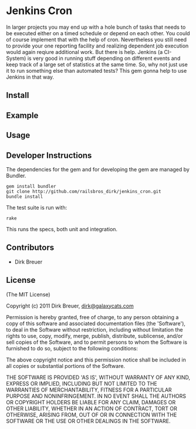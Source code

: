 # Jenkins Cron

In larger projects you may end up with a hole bunch of tasks that needs
to be executed either on a timed schedule or depend on each other. You
could of course implement that with the help of cron.  Nevertheless you
still need to provide your one reporting facility and realizing
dependent job execution would again reqiure additional work. But there
is help. Jenkins (a CI-System) is very good in running stuff depending
on different events and keep track of a large set of statistics at the
same time. So, why not just use it to run something else than automated
tests? This gem gonna help to use Jenkins in that way.

## Install

## Example

## Usage

## Developer Instructions

The dependencies for the gem and for developing the gem are managed by Bundler.

    gem install bundler
    git clone http://github.com/railsbros_dirk/jenkins_cron.git
    bundle install

The test suite is run with:

    rake

This runs the specs, both unit and integration.

## Contributors

* Dirk Breuer

## License

(The MIT License)

Copyright (c) 2011 Dirk Breuer, dirk@galaxycats.com

Permission is hereby granted, free of charge, to any person obtaining
a copy of this software and associated documentation files (the
'Software'), to deal in the Software without restriction, including
without limitation the rights to use, copy, modify, merge, publish,
distribute, sublicense, and/or sell copies of the Software, and to
permit persons to whom the Software is furnished to do so, subject to
the following conditions:

The above copyright notice and this permission notice shall be
included in all copies or substantial portions of the Software.

THE SOFTWARE IS PROVIDED 'AS IS', WITHOUT WARRANTY OF ANY KIND,
EXPRESS OR IMPLIED, INCLUDING BUT NOT LIMITED TO THE WARRANTIES OF
MERCHANTABILITY, FITNESS FOR A PARTICULAR PURPOSE AND NONINFRINGEMENT.
IN NO EVENT SHALL THE AUTHORS OR COPYRIGHT HOLDERS BE LIABLE FOR ANY
CLAIM, DAMAGES OR OTHER LIABILITY, WHETHER IN AN ACTION OF CONTRACT,
TORT OR OTHERWISE, ARISING FROM, OUT OF OR IN CONNECTION WITH THE
SOFTWARE OR THE USE OR OTHER DEALINGS IN THE SOFTWARE.
